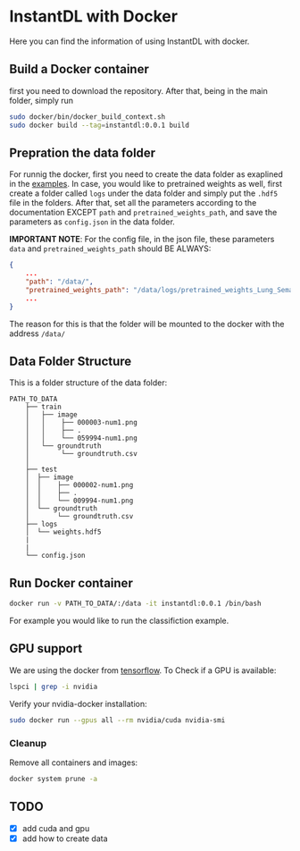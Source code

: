 # InstantDL with Docker

Here you can find the information of using InstantDL with docker.


## Build a Docker container

first you need to download the repository. After that, being in the main folder, simply run 

```bash
sudo docker/bin/docker_build_context.sh
sudo docker build --tag=instantdl:0.0.1 build
```

## Prepration the data folder

For runnig the docker, first you need to create the data folder as exaplined in the [examples](../docs/examples). In case, you would like to pretrained weights as well, first create a folder called `logs` under the data folder and simply put the `.hdf5` file in the folders. After that, set all the parameters according to the documentation EXCEPT `path` and `pretrained_weights_path`, and save the parameters as  `config.json` in the data folder.

__IMPORTANT NOTE__: For the config file, in the json file, these parameters `data` and `pretrained_weights_path` should BE ALWAYS: 

```json
{
    ...
	"path": "/data/",
	"pretrained_weights_path": "/data/logs/pretrained_weights_Lung_SemanticSegmentation.hdf5",
    ...
}
```

The reason for this is that the folder will be mounted to the docker with the address `/data/`

## Data Folder Structure

This is a folder structure of the data folder:

```
PATH_TO_DATA
    ├── train                    
    │   ├── image
    │   │    ├── 000003-num1.png
    │   │    ├── .
    │   │    └── 059994-num1.png     
    │   └── groundtruth  
    │        └── groundtruth.csv
    │
    ├── test                    
    │  ├── image
    │  │    ├── 000002-num1.png
    │  │    ├── .
    │  │    └── 009994-num1.png     
    │  └── groundtruth  
    │       └── groundtruth.csv
    ├── logs                    
    │  └── weights.hdf5
    |
    |
    └── config.json
```

## Run Docker container

```bash
docker run -v PATH_TO_DATA/:/data -it instantdl:0.0.1 /bin/bash
```
For example you would like to run the classifiction example. 

## GPU support

We are using the docker from [tensorflow](https://www.tensorflow.org/install/docker). To Check if a GPU is available:

```bash
lspci | grep -i nvidia
```

Verify your nvidia-docker installation:

```bash
sudo docker run --gpus all --rm nvidia/cuda nvidia-smi
```

### Cleanup

Remove all containers and images:

```bash
docker system prune -a
```

## TODO

- [x] add cuda and gpu
- [x] add how to create data